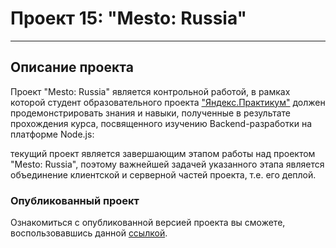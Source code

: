 # Проект 15: "Mesto: Russia"
______

## Описание проекта
Проект "Mesto: Russia" является контрольной работой, в рамках которой студент
образовательного проекта ["Яндекс.Практикум"](https://praktikum.yandex.ru/)
должен продемонстрировать знания и навыки, полученные в результате прохождения
курса, посвященного изучению Backend-разработки на платформе Node.js:

текущий проект является завершающим этапом работы над проектом "Mesto: Russia",
поэтому важнейшей задачей указанного этапа является объединение клиентской и
серверной частей проекта, т.е. его деплой.

### Опубликованный проект
Ознакомиться с опубликованной версией проекта вы сможете, воспользовавшись
данной [ссылкой](https://mesto.ered.students.nomoreparties.co).
